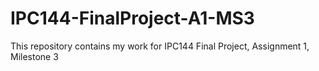# IPC144-FinalProject-A1-MS3
This repository contains my work for IPC144 Final Project, Assignment 1, Milestone 3
